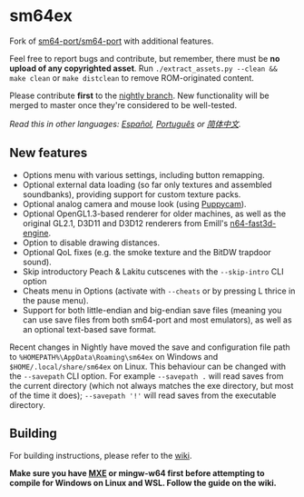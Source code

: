 # sm64ex

Fork of [sm64-port/sm64-port](https://github.com/sm64-port/sm64-port) with additional features.

Feel free to report bugs and contribute, but remember, there must be **no upload of any copyrighted asset**.
Run `./extract_assets.py --clean && make clean` or `make distclean` to remove ROM-originated content.

Please contribute **first** to the [nightly branch](https://github.com/sm64pc/sm64ex/tree/nightly/). New functionality will be merged to master once they're considered to be well-tested.

*Read this in other languages: [Español](README_es_ES.md), [Português](README_pt_BR.md) or [简体中文](README_zh_CN.md).*

## New features

* Options menu with various settings, including button remapping.
* Optional external data loading (so far only textures and assembled soundbanks), providing support for custom texture packs.
* Optional analog camera and mouse look (using [Puppycam](https://github.com/FazanaJ/puppycam)).
* Optional OpenGL1.3-based renderer for older machines, as well as the original GL2.1, D3D11 and D3D12 renderers from Emill's [n64-fast3d-engine](https://github.com/Emill/n64-fast3d-engine/).
* Option to disable drawing distances.
* Optional QoL fixes (e.g. the smoke texture and the BitDW trapdoor sound).
* Skip introductory Peach & Lakitu cutscenes with the `--skip-intro` CLI option
* Cheats menu in Options (activate with `--cheats` or by pressing L thrice in the pause menu).
* Support for both little-endian and big-endian save files (meaning you can use save files from both sm64-port and most emulators), as well as an optional text-based save format.

Recent changes in Nightly have moved the save and configuration file path to `%HOMEPATH%\AppData\Roaming\sm64ex` on Windows and `$HOME/.local/share/sm64ex` on Linux. This behaviour can be changed with the `--savepath` CLI option.
For example `--savepath .` will read saves from the current directory (which not always matches the exe directory, but most of the time it does);
   `--savepath '!'` will read saves from the executable directory.

## Building

For building instructions, please refer to the [wiki](https://github.com/sm64pc/sm64ex/wiki).

**Make sure you have [MXE](https://mxe.cc) or mingw-w64 first before attempting to compile for Windows on Linux and WSL. Follow the guide on the wiki.**
